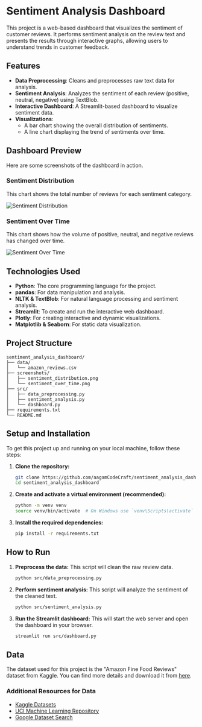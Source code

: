 # Sentiment Analysis Dashboard

This project is a web-based dashboard that visualizes the sentiment of customer reviews. It performs sentiment analysis on the review text and presents the results through interactive graphs, allowing users to understand trends in customer feedback.

## Features

-   **Data Preprocessing**: Cleans and preprocesses raw text data for analysis.
-   **Sentiment Analysis**: Analyzes the sentiment of each review (positive, neutral, negative) using TextBlob.
-   **Interactive Dashboard**: A Streamlit-based dashboard to visualize sentiment data.
-   **Visualizations**:
    -   A bar chart showing the overall distribution of sentiments.
    -   A line chart displaying the trend of sentiments over time.

## Dashboard Preview

Here are some screenshots of the dashboard in action.

### Sentiment Distribution

This chart shows the total number of reviews for each sentiment category.

![Sentiment Distribution](screenshots/sentiment_distribution.png)

### Sentiment Over Time

This chart shows how the volume of positive, neutral, and negative reviews has changed over time.

![Sentiment Over Time](screenshots/sentiment_over_time.png)

## Technologies Used

-   **Python**: The core programming language for the project.
-   **pandas**: For data manipulation and analysis.
-   **NLTK & TextBlob**: For natural language processing and sentiment analysis.
-   **Streamlit**: To create and run the interactive web dashboard.
-   **Plotly**: For creating interactive and dynamic visualizations.
-   **Matplotlib & Seaborn**: For static data visualization.

## Project Structure

```
sentiment_analysis_dashboard/
├── data/
│   └── amazon_reviews.csv
├── screenshots/
│   ├── sentiment_distribution.png
│   └── sentiment_over_time.png
├── src/
│   ├── data_preprocessing.py
│   ├── sentiment_analysis.py
│   └── dashboard.py
├── requirements.txt
└── README.md
```

## Setup and Installation

To get this project up and running on your local machine, follow these steps:

1.  **Clone the repository:**
    ```sh
    git clone https://github.com/aagamCodeCraft/sentiment_analysis_dashboard.git
    cd sentiment_analysis_dashboard
    ```

2.  **Create and activate a virtual environment (recommended):**
    ```sh
    python -m venv venv
    source venv/bin/activate  # On Windows use `venv\Scripts\activate`
    ```

3.  **Install the required dependencies:**
    ```sh
    pip install -r requirements.txt
    ```

## How to Run

1.  **Preprocess the data:**
    This script will clean the raw review data.
    ```sh
    python src/data_preprocessing.py
    ```

2.  **Perform sentiment analysis:**
    This script will analyze the sentiment of the cleaned text.
    ```sh
    python src/sentiment_analysis.py
    ```

3.  **Run the Streamlit dashboard:**
    This will start the web server and open the dashboard in your browser.
    ```sh
    streamlit run src/dashboard.py
    ```

## Data

The dataset used for this project is the "Amazon Fine Food Reviews" dataset from Kaggle. You can find more details and download it from [here](https://www.kaggle.com/datasets/snap/amazon-fine-food-reviews).

### Additional Resources for Data
- [Kaggle Datasets](https://www.kaggle.com/datasets)
- [UCI Machine Learning Repository](https://archive.ics.uci.edu/ml/datasets.php)
- [Google Dataset Search](https://datasetsearch.research.google.com/)